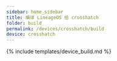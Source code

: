 ```yaml
---
sidebar: home_sidebar
title: 编译 LineageOS 给 crosshatch
folder: build
permalink: /devices/crosshatch/build
device: crosshatch
---
```

{% include templates/device_build.md %}
